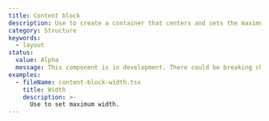 ```yaml
---
title: Content block
description: Use to create a container that centers and sets the maximum width of the content within.
category: Structure
keywords:
  - layout
status:
  value: Alpha
  message: This component is in development. There could be breaking changes made to it in a non-major release of Polaris. Please use with caution.
examples:
  - fileName: content-block-width.tsx
    title: Width
    description: >-
      Use to set maximum width.
---
```

